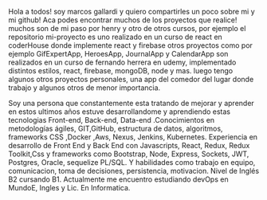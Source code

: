 Hola a todos! soy marcos gallardi y quiero compartirles un poco sobre mi y mi github!
Aca podes encontrar muchos de los proyectos que realice! muchos son de mi paso por henry y otro de otros cursos, por ejemplo el repositorio mi-proyecto es uno realizado en un curso de react en coderHouse donde implemente react y firebase
otros proyectos como por ejemplo GifExpertApp, HeroesApp, JournalApp y CalendarApp son realizados en un curso de fernando herrera en udemy, implementado distintos estilos, react, firebase, mongoDB, node y mas.
luego tengo algunos otros proyectos personales, una app del comedor del lugar donde trabajo y algunos otros de menor importancia.

Soy una persona que constantemente esta tratando de mejorar y aprender en estos ultimos años estuve desarrollandome y aprendiendo estas tecnologias Front-end, Back-end, Data-end .Conocimientos en metodologías ágiles, GIT,GitHub, estructura de datos, algoritmos, frameworks CSS ,Docker ,Aws, Nexus, Jenkins, Kubernetes. Experiencia en desarrollo de Front End y Back End  con Javascripts, React, Redux, Redux Toolkit,Css y frameworks como Bootstrap, Node, Express, Sockets, JWT, Postgres, Oracle, sequelize PL/SQL. Y habilidades como trabajo en equipo, comunicacion, toma de decisiones, persistencia, motivacion.  Nivel de Inglés B2 cursando B1.
Actualmente me encuentro estudiando devOps en MundoE, Ingles y Lic. En Informatica.
